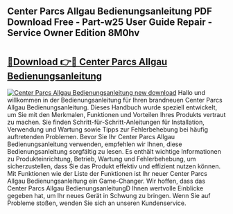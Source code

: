 ## Center Parcs Allgau Bedienungsanleitung PDF Download Free - Part-w25 User Guide Repair - Service Owner Edition 8M0hv

# <h2><a href="http://df46w3.blite.top/?on=Center+Parcs+Allgau+Bedienungsanleitung">🔗Download 👉🔴 Center Parcs Allgau Bedienungsanleitung</a></h2>

[![Center Parcs Allgau Bedienungsanleitung new download](https://i.imgur.com/lujVjoI.png)](http://df46w3.blite.top/?on=Center+Parcs+Allgau+Bedienungsanleitung)
Hallo und willkommen in der Bedienungsanleitung für Ihren brandneuen Center Parcs Allgau Bedienungsanleitung. Dieses Handbuch wurde speziell entwickelt, um Sie mit den Merkmalen, Funktionen und Vorteilen Ihres Produkts vertraut zu machen. Sie finden Schritt-für-Schritt-Anleitungen für Installation, Verwendung und Wartung sowie Tipps zur Fehlerbehebung bei häufig auftretenden Problemen. Bevor Sie Ihr Center Parcs Allgau Bedienungsanleitung verwenden, empfehlen wir Ihnen, diese Bedienungsanleitung sorgfältig zu lesen. Es enthält wichtige Informationen zu Produkteinrichtung, Betrieb, Wartung und Fehlerbehebung, um sicherzustellen, dass Sie das Produkt effektiv und effizient nutzen können. Mit Funktionen wie der Liste der Funktionen ist Ihr neuer Center Parcs Allgau Bedienungsanleitung ein Game-Changer. Wir hoffen, dass das Center Parcs Allgau BedienungsanleitungD Ihnen wertvolle Einblicke gegeben hat, um Ihr neues Gerät in Schwung zu bringen. Wenn Sie auf Probleme stoßen, wenden Sie sich an unseren Kundenservice.
